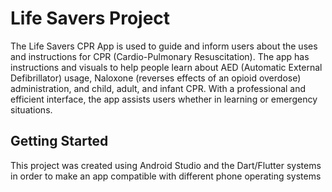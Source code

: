 # Life Savers Project

The Life Savers CPR App is used to guide and inform users about the uses and instructions for CPR (Cardio-Pulmonary Resuscitation). The app has instructions and visuals to help people learn about AED (Automatic External Defibrillator) usage, Naloxone (reverses effects of an opioid overdose) administration, and child, adult, and infant CPR. With a professional and efficient interface, the app assists users whether in learning or emergency situations.
## Getting Started

This project was created using Android Studio and the Dart/Flutter systems in order to make an app compatible with different phone operating systems
